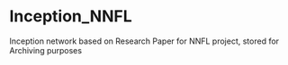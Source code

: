 # Inception_NNFL
Inception network based on Research Paper for NNFL project, stored for Archiving purposes

